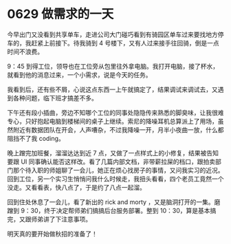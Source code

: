 # 0629 做需求的一天

今早出门又没看到共享单车，走进公司大门碰巧看到有骑园区单车过来要找地方停车的，我赶紧上前接下。待我骑到 4 号楼下，又有人过来接手往回骑，倒是一点时间不浪费。

9：45 到得工位，领导也在工位旁从包里往外拿电脑。我打开电脑，接了杯水，就看到他的消息过来，一个小需求，说是今天的任务。

我看到后，还有些不屑，心说这点东西一上午就搞定了，结果调试来调试去，又遇到各种问题，临下班才搞差不多。

下午还有段小插曲，旁边不知哪个工位的同事处隐隐传来熟悉的脚臭味，让我很难专心，只好抱起电脑到楼梯间的桌子上继续。索尼的降噪耳机总算派上了用场，虽然附近有数据团队在开会，人声嘈杂，不过我降噪一开，月半小夜曲一放，什么都阻挡不了我 coding。

晚上蹭完加班餐，溜溜达达到近 7 点，又做了一点样式上的小修复，结果被告知要跟 UI 同事确认能否这样改。看了几篇内部文档，非带薪拉屎的档口，跟拍卖部门那个待入职的师姐聊了一会儿，她正在烦心找房子的事情，又问我实习的近况。回到工位，另一个实习生悄悄问我什么时候走，我扭头看看，四个老员工竟然一个没走。又看看表，快八点了，于是约了八点一起溜。

回到住处休息了一会儿，看了新出的 rick and morty ，又是脑洞打开的一集。磨蹭到 9：30，终于决定帮师弟们搞搞后台服务部署。整到 10：30，算是基本搞完，又跟师弟讲了下注意事项。

明天真的要开始做秋招的准备了！
